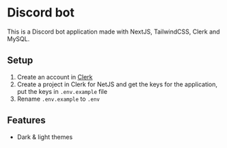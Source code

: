 # Discord bot

This is a Discord bot application made with NextJS, TailwindCSS, Clerk and MySQL.

## Setup

1. Create an account in <a href='https://clerk.com/'> Clerk</a>
2. Create a project in Clerk for NetJS and get the keys for the application, put the keys in `.env.example` file
3. Rename `.env.example` to `.env`

## Features

* Dark & light themes